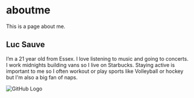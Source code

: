 # aboutme
This is a page about me.
## Luc Sauve
I’m a 21 year old from Essex. I love listening to music and going to concerts. I work midnights building vans so I live on Starbucks. Staying active is important to me so I often workout or play sports like Volleyball or hockey but I'm also a big fan of naps.

![GitHub Logo](https://encrypted-tbn0.gstatic.com/images?q=tbn:ANd9GcToLHFy2o46ypNkJSXW5Gz_BWU75f4oTDer8fGRes9J5WH0mFg-)





